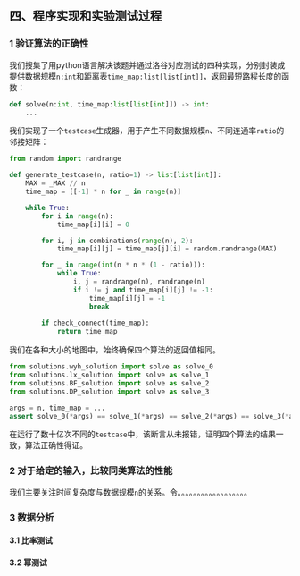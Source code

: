 ## 四、程序实现和实验测试过程

### 1 验证算法的正确性

我们搜集了用python语言解决该题并通过洛谷对应测试的四种实现，分别封装成提供数据规模`n:int`和距离表`time_map:list[list[int]]`，返回最短路程长度的函数：

```python
def solve(n:int, time_map:list[list[int]]) -> int:
    ...
```

我们实现了一个`testcase`生成器，用于产生不同数据规模`n`、不同连通率`ratio`的邻接矩阵：

```python
from random import randrange

def generate_testcase(n, ratio=1) -> list[list[int]]:
    MAX = _MAX // n
    time_map = [[-1] * n for _ in range(n)]

    while True:
        for i in range(n):
            time_map[i][i] = 0

        for i, j in combinations(range(n), 2):
            time_map[i][j] = time_map[j][i] = random.randrange(MAX)

        for _ in range(int(n * n * (1 - ratio))):
            while True:
                i, j = randrange(n), randrange(n)
                if i != j and time_map[i][j] != -1:
                    time_map[i][j] = -1
                    break
        
        if check_connect(time_map):
            return time_map
```

我们在各种大小的地图中，始终确保四个算法的返回值相同。

```python
from solutions.wyh_solution import solve as solve_0
from solutions.lx_solution import solve as solve_1
from solutions.BF_solution import solve as solve_2
from solutions.DP_solution import solve as solve_3

args = n, time_map = ...
assert solve_0(*args) == solve_1(*args) == solve_2(*args) == solve_3(*args)
```

在运行了数十亿次不同的`testcase`中，该断言从未报错，证明四个算法的结果一致，算法正确性得证。

### 2 对于给定的输入，比较同类算法的性能

我们主要关注时间复杂度与数据规模`n`的关系。令。。。。。。。。。。。。。。。。。。

### 3 数据分析

#### 3.1 比率测试

#### 3.2 幂测试